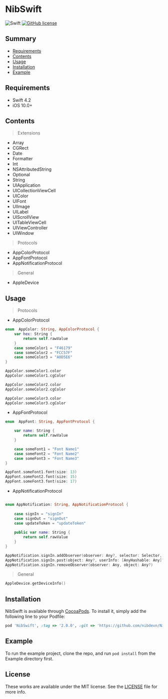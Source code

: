 # NibSwift

![Swift](https://img.shields.io/badge/Swift-4.2-orange.svg)
[![GitHub license](https://img.shields.io/badge/license-MIT-lightgrey.svg?style=flat)](https://github.com/nibdevn/NibSwift/blob/main/LICENSE)

## Summary

- [Requirements](#requirements)
- [Contents](#contents)
- [Usage](#usage)
- [Installation](#installation)
- [Example](#example)

## Requirements

- Swift 4.2
- iOS 10.0+

## Contents

> Extensions
- Array
- CGRect
- Date
- Formatter
- Int
- NSAttributedString
- Optional
- String
- UIApplication
- UICollectionViewCell
- UIColor
- UIFont
- UIImage
- UILabel
- UIScrollView
- UITableViewCell
- UIViewController
- UIWindow
> Protocols
- AppColorProtocol
- AppFontProtocol
- AppNotificationProtocol
> General
- AppleDevice

## Usage

> Protocols

- AppColorProtocol
```swift
enum  AppColor: String, AppColorProtocol {
    var hex: String {
        return self.rawValue
    }
    case someColor1 = "F46179"
    case someColor2 = "FCC57F"
    case someColor3 = "A0D5E6"
}

AppColor.someColor1.color
AppColor.someColor1.cgColor

AppColor.someColor2.color
AppColor.someColor2.cgColor

AppColor.someColor3.color
AppColor.someColor3.cgColor
```

- AppFontProtocol
```swift
enum  AppFont: String, AppFontProtocol {

    var name: String {
        return self.rawValue
    }

    case someFont1 = "Font Name1"
    case someFont2 = "Font Name2"
    case someFont3 = "Font Name3"
}

AppFont.someFont1.font(size: 13)
AppFont.someFont2.font(size: 15)
AppFont.someFont3.font(size: 17)
```

- AppNotificationProtocol
```swift

enum AppNotification: String, AppNotificationProtocol {
    
    case signIn = "signIn"
    case signOut = "signOut"
    case updateToken = "updateToken"
    
    public var name: String {
        return self.rawValue
    }
}

AppNotification.signIn.addObserver(observer: Any?, selector: Selector, object: Any?)
AppNotification.signIn.post(object: Any?, userInfo: [AnyHashable: Any]?)
AppNotification.signIn.removeObserver(observer: Any, object: Any?)
```

> General
```swift
AppleDevice.getDeviceInfo()
```


## Installation

NibSwift is available through [CocoaPods](https://cocoapods.org). To install
it, simply add the following line to your Podfile:

```ruby
pod 'NibSwift', :tag => '2.0.0', :git => 'https://github.com/nibdevn/NibSwift'
```
## Example

To run the example project, clone the repo, and run `pod install` from the Example directory first.

## License

These works are available under the MIT license. See the [LICENSE][license] file
for more info.


[license]: LICENSE
